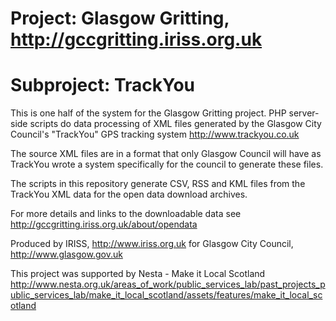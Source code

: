 Project: Glasgow Gritting, http://gccgritting.iriss.org.uk
===========================================================

Subproject: TrackYou
====================

This is one half of the system for the Glasgow Gritting project.
PHP server-side scripts do data processing of XML files generated by the 
Glasgow City Council's "TrackYou" GPS tracking system http://www.trackyou.co.uk

The source XML files are in a format that only Glasgow Council will have as 
TrackYou wrote a system specifically for the council to generate these files.

The scripts in this repository generate CSV, RSS and KML files from the TrackYou 
XML data for the open data download archives.

For more details and links to the downloadable data see
http://gccgritting.iriss.org.uk/about/opendata


Produced by IRISS, http://www.iriss.org.uk
for
Glasgow City Council, http://www.glasgow.gov.uk

This project was supported by Nesta - Make it Local Scotland 
http://www.nesta.org.uk/areas_of_work/public_services_lab/past_projects_public_services_lab/make_it_local_scotland/assets/features/make_it_local_scotland